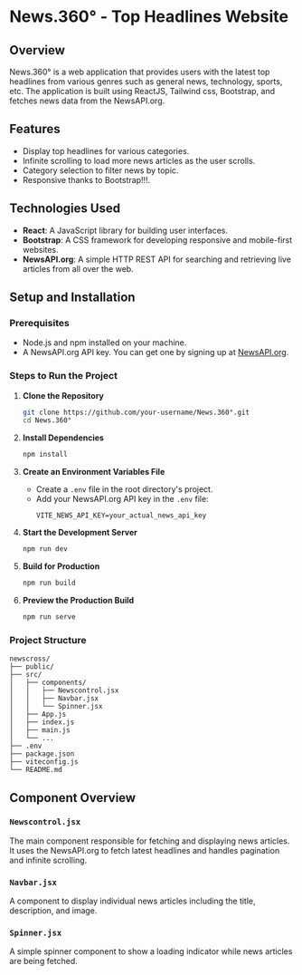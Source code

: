 # News.360° - Top Headlines Website

## Overview
News.360° is a web application that provides users with the latest top headlines from various genres such as general news, technology, sports, etc. The application is built using ReactJS, Tailwind css, Bootstrap, and fetches news data from the NewsAPI.org.

## Features
- Display top headlines for various categories.
- Infinite scrolling to load more news articles as the user scrolls.
- Category selection to filter news by topic.
- Responsive thanks to Bootstrap!!!.

## Technologies Used
- **React**: A JavaScript library for building user interfaces.
- **Bootstrap**: A CSS framework for developing responsive and mobile-first websites.
- **NewsAPI.org**: A simple HTTP REST API for searching and retrieving live articles from all over the web.

## Setup and Installation

### Prerequisites
- Node.js and npm installed on your machine.
- A NewsAPI.org API key. You can get one by signing up at [NewsAPI.org](https://newsapi.org/register).

### Steps to Run the Project

1. **Clone the Repository**
    ```bash
    git clone https://github.com/your-username/News.360°.git
    cd News.360°
    ```

2. **Install Dependencies**
    ```bash
    npm install
    ```

3. **Create an Environment Variables File**
    - Create a `.env` file in the root directory's project.
    - Add your NewsAPI.org API key in the `.env` file:
      ```env
      VITE_NEWS_API_KEY=your_actual_news_api_key
      ```

4. **Start the Development Server**
    ```bash
    npm run dev
    ```

5. **Build for Production**
    ```bash
    npm run build
    ```

6. **Preview the Production Build**
    ```bash
    npm run serve
    ```

### Project Structure
```
newscross/
├── public/
├── src/
│   ├── components/
│   │   ├── Newscontrol.jsx
│   │   ├── Navbar.jsx
│   │   └── Spinner.jsx
│   ├── App.js
│   ├── index.js
│   ├── main.js
│   └── ...
├── .env
├── package.json
├── viteconfig.js
└── README.md
```

## Component Overview

### `Newscontrol.jsx`
The main component responsible for fetching and displaying news articles. It uses the NewsAPI.org to fetch latest headlines and handles pagination and infinite scrolling.

### `Navbar.jsx`
A component to display individual news articles including the title, description, and image.

### `Spinner.jsx`
A simple spinner component to show a loading indicator while news articles are being fetched.

